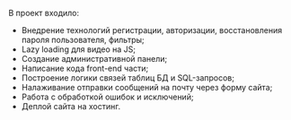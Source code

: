 <p>
  В проект входило:
  <ul>
    <li>
      Внедрение технологий регистрации, авторизации, восстановления пароля пользователя, фильтры;
    </li>
    <li>
      Lazy loading для видео на JS;
    </li>
    <li>
      Создание административной панели;
    </li>
    <li>
      Написание кода front-end части;
    </li>
    <li>
      Построение логики связей таблиц БД и SQL-запросов;
    </li>
    <li>
      Налаживание отправки сообщений на почту через форму сайта;
    </li>
    <li>
      Работа с обработкой ошибок и исключений;
    </li>
    <li>
      Деплой сайта на хостинг.
    </li>
  </ul>
  </p>
